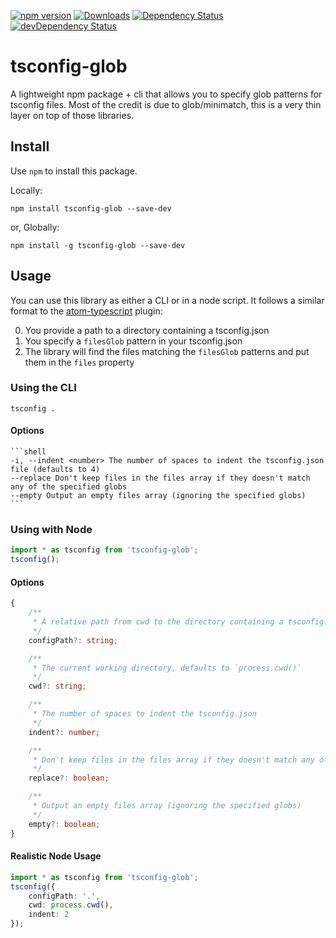 [![npm version](https://badge.fury.io/js/tsconfig-glob.svg)](http://badge.fury.io/js/tsconfig-glob)
[![Downloads](http://img.shields.io/npm/dm/tsconfig-glob.svg)](https://npmjs.org/package/tsconfig-glob)
[![Dependency Status](https://david-dm.org/wjohnsto/tsconfig-glob.svg)](https://david-dm.org/wjohnsto/tsconfig-glob)
[![devDependency Status](https://david-dm.org/wjohnsto/tsconfig-glob/dev-status.svg)](https://david-dm.org/wjohnsto/tsconfig-glob#info=devDependencies)

# tsconfig-glob
A lightweight npm package + cli that allows you to specify glob patterns for tsconfig files. Most of the credit is due to glob/minimatch, this is a very thin layer on top of those libraries.

## Install

Use `npm` to install this package.

Locally:

```shell
npm install tsconfig-glob --save-dev
```

or, Globally:

```shell
npm install -g tsconfig-glob --save-dev
```

## Usage

You can use this library as either a CLI or in a node script. It follows a similar format to the [atom-typescript](https://github.com/TypeStrong/atom-typescript/blob/master/docs/tsconfig.md) plugin:

0. You provide a path to a directory containing a tsconfig.json
0. You specify a `filesGlob` pattern in your tsconfig.json
0. The library will find the files matching the `filesGlob` patterns and put them in the `files` property

### Using the CLI
```shell
tsconfig .
```

#### Options

	```shell
	-i, --indent <number> The number of spaces to indent the tsconfig.json file (defaults to 4)
	--replace Don't keep files in the files array if they doesn't match any of the specified globs
	--empty Output an empty files array (ignoring the specified globs)
	```

### Using with Node

```ts
import * as tsconfig from 'tsconfig-glob';
tsconfig();
```

#### Options

```ts
{
	/**
	 * A relative path from cwd to the directory containing a tsconfig.json. If not specified, the '.' is used.
	 */
	configPath?: string;

	/**
	 * The current working directory, defaults to `process.cwd()`
	 */
	cwd?: string;

	/**
	 * The number of spaces to indent the tsconfig.json
	 */
	indent?: number;

	/**
	 * Don't keep files in the files array if they doesn't match any of the specified globs
	 */
	replace?: boolean;

	/**
	 * Output an empty files array (ignoring the specified globs)
	 */
	empty?: boolean;
}
```
#### Realistic Node Usage

```ts
import * as tsconfig from 'tsconfig-glob';
tsconfig({
	configPath: '.',
	cwd: process.cwd(),
	indent: 2
});
```
